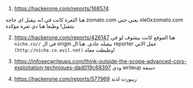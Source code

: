 
1. https://hackerone.com/reports/168574

هنا الثغرة كانت في انه بيقبل اي حاجة zomato.com يعني حتي xle0xzomato.com بتتقبل! وطبعا هنا دي ثغرة مؤكدة

2. https://hackerone.com/reports/426147
هنا الموقع كانت بيشوف لو في `niche.co//` في ال origin بيقبله عادي. هنا ال reporter عمل الاتي `(http://niche.co.evil.net)` وظبطت معاه!

3. https://infosecwriteups.com/think-outside-the-scope-advanced-cors-exploitation-techniques-dad019c68397
ودي writeup دسمة

4. https://hackerone.com/reports/577969
ريبورت لذيذ